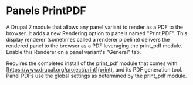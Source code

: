 # Panels PrintPDF

A Drupal 7 module that allows any panel variant to render as a PDF to the browser. It adds a new Rendering option to panels named "Print PDF". This display renderer (sometimes called a renderer pipeline) delivers the rendered panel to the browser as a PDF leveraging the print_pdf module. Enable this Renderer on a panel variant's "General" tab.

Requires the completed install of the print_pdf module that comes with [https://www.drupal.org/project/print](print), and its PDF generation tool. Panel PDFs use the global settings as determined by the print_pdf module.


